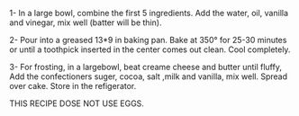 1- In a large bowl, combine the first 5 ingredients. Add the water, oil, vanilla and vinegar, mix well (batter will be thin).

2- Pour into a greased 13*9 in baking pan. Bake at 350° for 25-30 minutes or until a toothpick inserted in the center comes out clean.     Cool completely.

3- For frosting, in a largebowl, beat creame cheese and butter until fluffy, Add the confectioners suger, cocoa, salt ,milk and vanilla, mix well. Spread over cake. Store in the refigerator.


THIS RECIPE DOSE NOT USE EGGS.